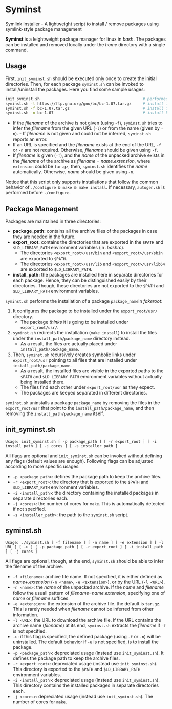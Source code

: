 # Syminst
Symlink Installer - A lightweight script to install / remove packages using symlink-style package management

**Syminst** is a leightweight package manager for linux in _bash_. The packages can be installed and removed locally under the *home* directory with a single command. 

## Usage
First, `init_syminst.sh` should be executed only once to create the initial directories. Then, for each package `syminst.sh` can be invoked to install/uninstall the packages. Here you find some sample usages:
```sh
init_syminst.sh                                             # performed only once
syminst.sh -l https://ftp.gnu.org/gnu/bc/bc-1.07.tar.gz     # install from the URL (archive will be downloaded)
syminst.sh -f bc-1.07.tar.gz                                # install from the archive file (archive file should be available)
syminst.sh -n bc-1.07                                       # install by the name (archive file should be available)
```
- If the _filename_ of the archive is not given (using `-f`), `syminst.sh` tries to infer the _filename_ from the given URL (`-l`) or from the name (given by `-n`). - If _filename_ is not given and could not be inferred, `syminst.sh` reports an error.
- If an URL is specified and the _filename_ exists at the end of the URL, `-f` or `-n` are not required. Otherwise, _filename_ should be given using `-f`.
- If _filename_ is given (`-f`), and the _name_ of the unpacked archive exists in the _filename_ of the archive as _filename = name.extension_, where `extension` could be `tar.gz`, then, `syminst.sh` identifies the _name_ automatically. Otherwise, _name_ should be given using `-n`.

Notice that this script only supports installations that follow the common behavior of `./configure & make & make install`. If necessary, `autogen.sh` is performed before `./configure`.


## Package Management

Packages are maintained in three directories:
- **package_path:** contains all the archive files of the packages in case they are needed in the future.
- **export_root:** contains the directories that are exported in the `$PATH` and `$LD_LIBRARY_PATH` environment variables (in _.bashrc_).
  - The directories `<export_root>/usr/bin` and `<export_root>/usr/sbin` are exported to `$PATH`. 
  - The directories `<export_root>/usr/lib` and `<export_root>/usr/lib64` are exported to `$LD_LIBRARY_PATH`. 
- **install_path:** the packages are installed here in separate directories for each package. Hence, they can be distinguished easily by their directories. Though, these directories are not exported to the `$PATH` and `$LD_LIBRARY_PATH` environment variables.

`syminst.sh` performs the installation of a package `package_name`in _fakeroot_: 
1. It configures the package to be installed under the `export_root/usr/` directory. 
    - The package _thinks_ it is going to be installed under `export_root/usr/`.
3. `syminst.sh` redirects the installation (`make install`) to install the files under the `install_path/package_name` directory instead. 
    - As a result, the files are actually placed under `install_path/package_name`.
4. Then, `syminst.sh` recursively creates symbolic links under `export_root/usr` pointing to all files that are installed under `install_path/package_name`. 
    - As a result, the installed files are visible in the exported paths to the `$PATH` and `$LD_LIBRARY_PATH` environment variables without actually being installed there. 
    - The files find each other under `export_root/usr` as they expect.
    - The packages are keeped separated in different directories. 

`syminst.sh` uninstalls a package `package_name` by removing the files in the `export_root/usr` that point to the `install_path/package_name`, and then removing the `install_path/package_name` itself.


## init_syminst.sh

`Usage: init_syminst.sh [ -p package_path ] [ -r export_root ] [ -i install_path ] [ -j cores ] [ -s installer_path ]`

All flags are optional and `init_syminst.sh` can be invoked without defining any flags (default values are enough). Following flags can be adjusted according to more specific usages:
- `-p <package_path>`: defines the package path to keep the archive files.
- `-r <export_root>`: the directory that is exported to the `$PATH` and `$LD_LIBRARY_PATH` environment variables.
- `-i <install_path>`: the directory containing the installed packages in separate directories each.
- `-j <cores>`: the number of cores for `make`. This is automatically detected if not specified.
- `-s <installer_path>`: the path to the `syminst.sh` script.

## syminst.sh

`Usage: ./syminst.sh [ -f filename ] [ -n name ] [ -e extension ] [ -l URL ] [ -u ] [ -p package_path ] [ -r export_root ] [ -i install_path ] [ -j cores ]`

All flags are optional, though, at the end, `syminst.sh` should be able to infer the filename of the archive.
- `-f <filename>`: archive file name. If not specified, it is either defined as _name_+._extension_ (`-n <name>`, `-e <extension>`), or by the URL (`-l <URL>`).
- `-n <name>`: the _name_ of the unpacked archive. If the _name_ and _filename_ follow the usuall pattern of _filename=name.extension_, specifying one of _name_ or _filename_ suffices.
- `-e <extension>`: the extension of the archive file. the default is `tar.gz`. This is rarely needed when _filename_ cannot be inferred from other information.
- `-l <URL>`: the URL to download the archive file. If the URL contains the archive name (_filename_) at its end, `syminst.sh` extracts the _filename_ if `-f` is not specified.
- `-u`: if this flag is specified, the defined package (using `-f` or `-n`) will be uninstalled. The default behavior if `-u` is not specified, is to install the package.
- `-p <package_path>`: depreciated usage (instead use `init_syminst.sh`). It defines the package path to keep the archive files.
- `-r <export_root>`: depreciated usage (instead use `init_syminst.sh`). This directory is exported to the `$PATH` and `$LD_LIBRARY_PATH` environment variables.
- `-i <install_path>`: depreciated usage (instead use `init_syminst.sh`). This directory contains the installed packages in separate directories each.
- `-j <cores>`: depreciated usage (instead use `init_syminst.sh`). The number of cores for `make`.
